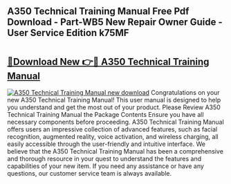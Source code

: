 ## A350 Technical Training Manual Free Pdf Download - Part-WB5 New Repair Owner Guide - User Service Edition k75MF

# <h2><a href="http://cf11569.oget.top/?id=A350+Technical+Training+Manual">🔗Download New 👉🔴 A350 Technical Training Manual</a></h2>

[![A350 Technical Training Manual new download](https://i.imgur.com/5g1atiW.png)](http://cf11569.oget.top/?id=A350+Technical+Training+Manual)
Congratulations on your new A350 Technical Training Manual! This user manual is designed to help you understand and get the most out of your product. Please Review A350 Technical Training Manual the Package Contents Ensure you have all necessary components before proceeding. A350 Technical Training Manual offers users an impressive collection of advanced features, such as facial recognition, augmented reality, voice activation, and wireless charging, all easily accessible through the user-friendly and intuitive interface. We believe that the A350 Technical Training Manual has been a comprehensive and thorough resource in your quest to understand the features and capabilities of your new item. If you need any assistance or have any questions, our customer service team is always available.

